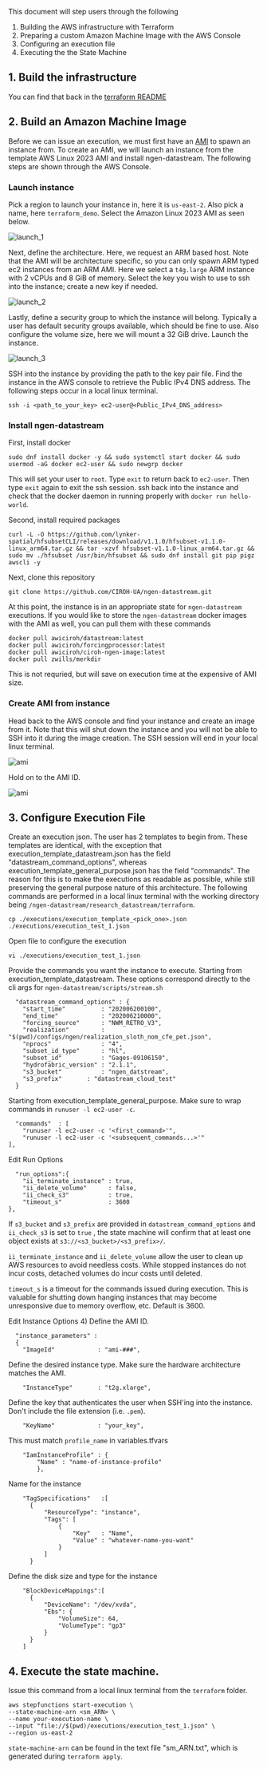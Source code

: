 This document will step users through the following
1) Building the AWS infrastructure with Terraform
2) Preparing a custom Amazon Machine Image with the AWS Console
3) Configuring an execution file
4) Executing the the State Machine

## 1. Build the infrastructure
You can find that back in the [terraform README](https://github.com/CIROH-UA/ngen-datastream/tree/main/research_datastream/terraform#build-aws-infrastructure)

## 2. Build an Amazon Machine Image
Before we can issue an execution, we must first have an [AMI](https://github.com/CIROH-UA/ngen-datastream/tree/main/research_datastream/terraform/AWS_BASICS.md#machine-images-amis) to spawn an instance from. To create an AMI, we will launch an instance from the template AWS Linux 2023 AMI and install ngen-datastream. The following steps are shown through the AWS Console.

### Launch instance
Pick a region to launch your instance in, here it is `us-east-2`. Also pick a name, here `terraform_demo`. Select the Amazon Linux 2023 AMI as seen below.

![launch_1](./images/launch_instance_1.jpg)

Next, define the architecture. Here, we request an ARM based host. Note that the AMI will be architecture specific, so you can only spawn ARM typed ec2 instances from an ARM AMI. Here we select a `t4g.large` ARM instance with 2 vCPUs and 8 GiB of memory. Select the key you wish to use to ssh into the instance; create a new key if needed.

![launch_2](./images/launch_instance_2.jpg)

Lastly, define a security group to which the instance will belong. Typically a user has default security groups available, which should be fine to use. Also configure the volume size, here we will mount a 32 GiB drive. Launch the instance.

![launch_3](./images/launch_instance_3.jpg)

SSH into the instance by providing the path to the key pair file. Find the instance in the AWS console to retrieve the Public IPv4 DNS address. The following steps occur in a local linux terminal. 
```
ssh -i <path_to_your_key> ec2-user@<Public_IPv4_DNS_address>
```

### Install ngen-datastream
First, install docker
```
sudo dnf install docker -y && sudo systemctl start docker && sudo usermod -aG docker ec2-user && sudo newgrp docker
```
This will set your user to `root`. Type `exit` to return back to `ec2-user`. Then type `exit` again to exit the ssh session. ssh back into the instance and check that the docker daemon in running properly with `docker run hello-world`.

Second, install required packages
```
curl -L -O https://github.com/lynker-spatial/hfsubsetCLI/releases/download/v1.1.0/hfsubset-v1.1.0-linux_arm64.tar.gz && tar -xzvf hfsubset-v1.1.0-linux_arm64.tar.gz && sudo mv ./hfsubset /usr/bin/hfsubset && sudo dnf install git pip pigz awscli -y
```

Next, clone this repository
```
git clone https://github.com/CIROH-UA/ngen-datastream.git
```

At this point, the instance is in an appropriate state for `ngen-datastream` executions. If you would like to store the `ngen-datastream` docker images with the AMI as well, you can pull them with these commands
```
docker pull awiciroh/datastream:latest
docker pull awiciroh/forcingprocessor:latest
docker pull awiciroh/ciroh-ngen-image:latest
docker pull zwills/merkdir
```
This is not requried, but will save on execution time at the expensive of AMI size.

### Create AMI from instance
Head back to the AWS console and find your instance and create an image from it. Note that this will shut down the instance and you will not be able to SSH into it during the image creation. The SSH session will end in your local linux terminal.

![ami](./images/create_AMI.jpg)

Hold on to the AMI ID.

![ami](./images/create_AMI2.jpg)

## 3. Configure Execution File
Create an execution json. The user has 2 templates to begin from. These templates are identical, with the exception that execution_template_datastream.json has the field "datastream_command_options", whereas execution_template_general_purpose.json has the field "commands". The reason for this is to make the executions as readable as possible, while still preserving the general purpose nature of this architecture. The following commands are performed in a local linux terminal with the working directory being `/ngen-datastream/research_datastream/terraform`. 

```
cp ./executions/execution_template_<pick_one>.json  ./executions/execution_test_1.json
```

Open file to configure the execution
```
vi ./executions/execution_test_1.json
```

Provide the commands you want the instance to execute. 
Starting from execution_template_datastream. These options correspond directly to the cli args for `ngen-datastream/scripts/stream.sh`
```
  "datastream_command_options" : {
    "start_time"          : "202006200100",
    "end_time"            : "202006210000",
    "forcing_source"      : "NWM_RETRO_V3",
    "realization"         : "$(pwd)/configs/ngen/realization_sloth_nom_cfe_pet.json",
    "nprocs"              : "4",
    "subset_id_type"      : "hl",
    "subset_id"           : "Gages-09106150",
    "hydrofabric_version" : "2.1.1",
    "s3_bucket"           : "ngen_datstream",
    "s3_prefix"       : "datastream_cloud_test"
  }
```

Starting from execution_template_general_purpose. Make sure to wrap commands in `runuser -l ec2-user -c`.
```
  "commands"  : [
    "runuser -l ec2-user -c '<first_command>'",
    "runuser -l ec2-user -c '<subsequent_commands...>'"
],
```

Edit Run Options
```
  "run_options":{
    "ii_terminate_instance" : true,
    "ii_delete_volume"      : false,
    "ii_check_s3"           : true,
    "timeout_s"             : 3600
},
```
If `s3_bucket` and `s3_prefix` are provided in `datastream_command_options` and `ii_check_s3` is set to `true` , the state machine will confirm that at least one object exists at `s3://<s3_bucket>/<s3_prefix>/`. 

`ii_terminate_instance` and `ii_delete_volume` allow the user to clean up AWS resources to avoid needless costs. While stopped instances do not incur costs, detached volumes do incur costs until deleted. 

`timeout_s` is a timeout for the commands issued during execution. This is valuable for shutting down hanging instances that may become unresponsive due to memory overflow, etc. Default is 3600.

Edit Instance Options
4) Define the AMI ID. 
```
  "instance_parameters" :
  {
    "ImageId"            : "ami-###",
```
Define the desired instance type. Make sure the hardware architecture matches the AMI.
```
    "InstanceType"       : "t2g.xlarge",
```
Define the key that authenticates the user when SSH'ing into the instance. Don't include the file extension (i.e. `.pem`).  
```
    "KeyName"            : "your_key",
```
This must match `profile_name` in variables.tfvars
```
    "IamInstanceProfile" : {
        "Name" : "name-of-instance-profile"
        },
```
Name for the instance
```
    "TagSpecifications"   :[
      {
          "ResourceType": "instance",
          "Tags": [
              {
                  "Key"   : "Name",
                  "Value" : "whatever-name-you-want"
              }
          ]
      }
```
Define the disk size and type for the instance
```
    "BlockDeviceMappings":[
      {
          "DeviceName": "/dev/xvda",  
          "Ebs": {
              "VolumeSize": 64,
              "VolumeType": "gp3"  
          }
      }
    ]
```

## 4. Execute the state machine. 
Issue this command from a local linux terminal from the `terraform` folder.
```
aws stepfunctions start-execution \
--state-machine-arn <sm_ARN> \
--name your-execution-name \
--input "file://$(pwd)/executions/execution_test_1.json" \
--region us-east-2
```

`state-machine-arn` can be found in the text file "sm_ARN.txt", which is generated during `terraform apply`.
